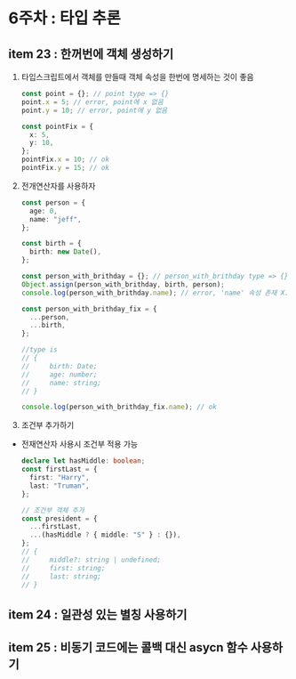 # 6주차 : 타입 추론

## item 23 : 한꺼번에 객체 생성하기

1. 타입스크립트에서 객체를 만들때 객체 속성을 한번에 명세하는 것이 좋음

   ```ts
   const point = {}; // point type => {}
   point.x = 5; // error, point에 x 없음
   point.y = 10; // error, point에 y 없음

   const pointFix = {
     x: 5,
     y: 10,
   };
   pointFix.x = 10; // ok
   pointFix.y = 15; // ok
   ```

2. 전개연산자를 사용하자

   ```ts
   const person = {
     age: 0,
     name: "jeff",
   };

   const birth = {
     birth: new Date(),
   };

   const person_with_brithday = {}; // person_with_brithday type => {}
   Object.assign(person_with_brithday, birth, person);
   console.log(person_with_brithday.name); // error, 'name' 속성 존재 X.

   const person_with_brithday_fix = {
     ...person,
     ...birth,
   };

   //type is
   // {
   //     birth: Date;
   //     age: number;
   //     name: string;
   // }

   console.log(person_with_brithday_fix.name); // ok
   ```

3. 조건부 추가하기

- 전재연산자 사용시 조건부 적용 가능

  ```ts
  declare let hasMiddle: boolean;
  const firstLast = {
    first: "Harry",
    last: "Truman",
  };

  // 조건부 객체 추가
  const president = {
    ...firstLast,
    ...(hasMiddle ? { middle: "S" } : {}),
  };
  // {
  //     middle?: string | undefined;
  //     first: string;
  //     last: string;
  // }
  ```

## item 24 : 일관성 있는 별칭 사용하기

## item 25 : 비동기 코드에는 콜백 대신 asycn 함수 사용하기
